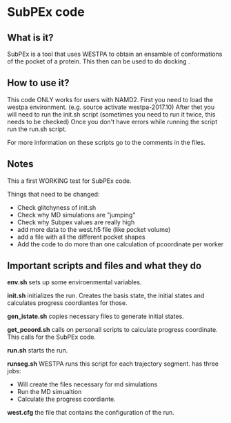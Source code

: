 # SubPEx code

## What is it?

SubPEx is a tool that uses WESTPA to obtain an ensamble of conformations of the pocket of a protein. This then can be used to do docking .

## How to use it?

This code ONLY works for users with NAMD2.
First you need to load the westpa environment. (e.g. source activate westpa-2017.10)
After thet you will need to run the init.sh script (sometimes you need to run it twice, this needs to be checked)
Once you don't have errors while running the script run the run.sh script. 

For more information on these scripts go to the comments in the files.

## Notes

This a first WORKING test for SubPEx code.

Things that need to be changed:

- Check glitchyness of init.sh 
- Check why MD simulations are "jumping"
- Check why Subpex values are really high
- add more data to the west.h5 file (like pocket volume)
- add a file with all the different pocket shapes
- Add the code to do more than one calculation of pcoordinate per worker

## Important scripts and files and what they do 

__env.sh__ sets up some enviroenmental variables.

__init.sh__ initializes the run. Creates the basis state, the initial states and calculates progress coordiantes for those.

__gen_istate.sh__ copies necessary files to generate initial states.

__get_pcoord.sh__ calls on personall scripts to calculate progress coordinate. This calls for the SubPEx code.

__run.sh__ starts the run.

__runseg.sh__ WESTPA runs this script for each trajectory segment. has three jobs:
- Will create the files necessary for md simulations
- Run the MD simualtion
- Calculate the progress coordiante.

__west.cfg__ the file that contains the configuration of the run.
